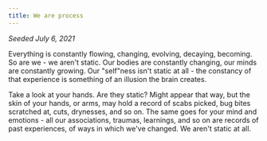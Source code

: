 ```yaml
---
title: We are process
---
```


*Seeded July 6, 2021*

Everything is constantly flowing, changing, evolving, decaying, becoming. So are we - we aren't static. Our bodies are constantly changing, our minds are constantly growing. Our "self"ness isn't static at all - the constancy of that experience is something of an illusion the brain creates.

Take a look at your hands. Are they static? Might appear that way, but the skin of your hands, or arms, may hold a record of scabs picked, bug bites scratched at, cuts, drynesses, and so on. The same goes for your mind and emotions - all our associations, traumas, learnings, and so on are records of past experiences, of ways in which we've changed. We aren't static at all. 